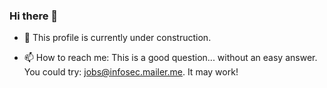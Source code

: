 ### Hi there 👋

- 🔭 This profile is currently under construction. 

- 📫 How to reach me: This is a good question... without an easy answer. 
      You could try: jobs@infosec.mailer.me.
      It may work! 



